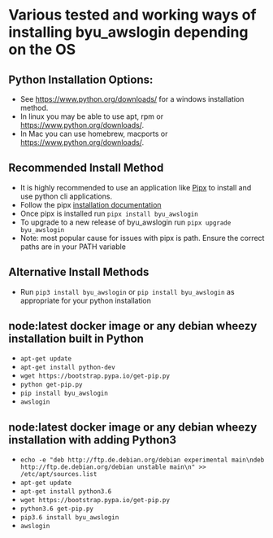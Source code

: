 # Various tested and working ways of installing byu_awslogin depending on the OS

## Python Installation Options:
  - See <https://www.python.org/downloads/> for a windows installation method.
  - In linux you may be able to use apt, rpm or <https://www.python.org/downloads/>.
  - In Mac you can use homebrew, macports or <https://www.python.org/downloads/>.

## Recommended Install Method
  - It is highly recommended to use an application like [Pipx](https://pipxproject.github.io/pipx/) to install and use python cli applications.
  - Follow the pipx [installation documentation](https://pipxproject.github.io/pipx/installation/) 
  - Once pipx is installed run `pipx install byu_awslogin`
  - To upgrade to a new release of byu_awslogin run `pipx upgrade byu_awslogin`
  - Note: most popular cause for issues with pipx is path. Ensure the correct paths are in your PATH variable
  
## Alternative Install Methods
  - Run `pip3 install byu_awslogin` or `pip install byu_awslogin` as
    appropriate for your python installation

## node:latest docker image or any debian wheezy installation built in Python
* `apt-get update`
* `apt-get install python-dev`
* `wget https://bootstrap.pypa.io/get-pip.py`
* `python get-pip.py`
* `pip install byu_awslogin`
* `awslogin`

## node:latest docker image or any debian wheezy installation with adding Python3
* `echo -e "deb http://ftp.de.debian.org/debian experimental main\ndeb http://ftp.de.debian.org/debian unstable main\n" >> /etc/apt/sources.list`
* `apt-get update`
* `apt-get install python3.6`
* `wget https://bootstrap.pypa.io/get-pip.py`
* `python3.6 get-pip.py`
* `pip3.6 install byu_awslogin`
* `awslogin`
